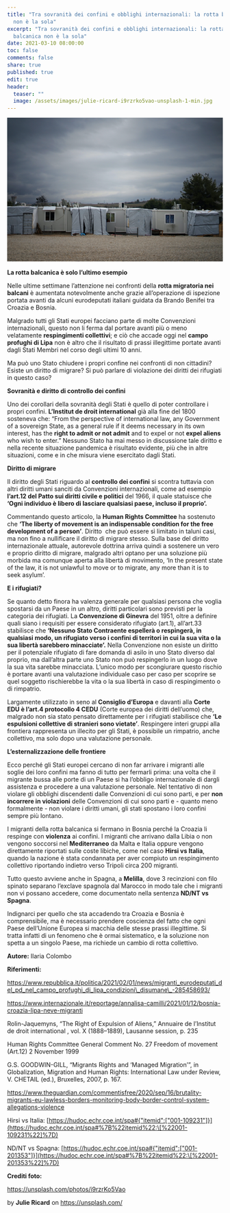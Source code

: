 ```yaml
---
title: "Tra sovranità dei confini e obblighi internazionali: la rotta balcanica
  non è la sola"
excerpt: "Tra sovranità dei confini e obblighi internazionali: la rotta
  balcanica non è la sola"
date: 2021-03-10 08:00:00
toc: false
comments: false
share: true
published: true
edit: true
header:
  teaser: ""
  image: /assets/images/julie-ricard-i9rzrko5vao-unsplash-1-min.jpg
---
```

![](/assets/images/julie-ricard-i9rzrko5vao-unsplash-1-min.jpg)

**La rotta balcanica è solo l’ultimo esempio**

Nelle ultime settimane l’attenzione nei confronti della **rotta migratoria nei balcani** è aumentata notevolmente anche grazie all’operazione di ispezione portata avanti da alcuni eurodeputati italiani guidata da Brando Benifei tra Croazia e Bosnia. 

Malgrado tutti gli Stati europei facciano parte di molte Convenzioni internazionali, questo non li ferma dal portare avanti più o meno velatamente **respingimenti collettivi**; e ciò che accade oggi nel **campo profughi di Lipa** non è altro che il risultato di prassi illegittime portate avanti dagli Stati Membri nel corso degli ultimi 10 anni.

Ma può uno Stato chiudere i propri confine nei confronti di non cittadini? Esiste un diritto di migrare? Si può parlare di violazione dei diritti dei rifugiati in questo caso?

**Sovranità e diritto di controllo dei confini**

Uno dei corollari della sovranità degli Stati è quello di poter controllare i propri confini. **L’Institut de droit international** già alla fine del 1800 sosteneva che: “From the perspective of international law, any Government of a sovereign State, as a general rule if it deems necessary in its own interest, has the **right to admit or not admit** and to expel or not **expel aliens** who wish to enter.” Nessuno Stato ha mai messo in discussione tale diritto e nella recente situazione pandemica è risultato evidente, più che in altre situazioni, come e in che misura viene esercitato dagli Stati.

**Diritto di migrare**

Il diritto degli Stati riguardo al **controllo dei confini** si scontra tuttavia con altri diritti umani sanciti da Convenzioni internazionali, come ad esempio **l’art.12 del Patto sui diritti civile e politici** del 1966, il quale statuisce che **‘Ogni individuo è libero di lasciare qualsiasi paese, incluso il proprio’.** 

Commentando questo articolo, la **Human Rights Committee** ha sostenuto che **‘The liberty of movement is an indispensable condition for the free development of a person’**. Diritto  che può essere sì limitato in taluni casi, ma non fino a nullificare il diritto di migrare stesso. Sulla base del diritto internazionale attuale, autorevole dottrina arriva quindi a sostenere un vero e proprio diritto di migrare, malgrado altri optano per una soluzione più morbida ma comunque aperta alla libertà di movimento, ‘In the present state of the law, it is not unlawful to move or to migrate, any more than it is to seek asylum’.

**E i rifugiati?**

Se quanto detto finora ha valenza generale per qualsiasi persona che voglia spostarsi da un Paese in un altro, diritti particolari sono previsti per la categoria dei rifugiati. La **Convenzione di Ginevra** del 1951, oltre a definire quali siano i requisiti per essere considerato rifugiato (art.1), all’art.33 stabilisce che **‘Nessuno Stato Contraente espellerà o respingerà, in qualsiasi modo, un rifugiato verso i confini di territori in cui la sua vita o la sua libertà sarebbero minacciate’.** Nella Convenzione non esiste un diritto per il potenziale rifugiato di fare domanda di asilo in uno Stato diverso dal proprio, ma dall’altra parte uno Stato non può respingerlo in un luogo dove la sua vita sarebbe minacciata. L’unico modo per scongiurare questo rischio è portare avanti una valutazione individuale caso per caso per scoprire se quel soggetto rischierebbe la vita o la sua libertà in caso di respingimento o di rimpatrio.

Largamente utilizzato in seno al **Consiglio d’Europa** e davanti alla **Corte EDU è l’art.4 protocollo 4 CEDU** (Corte europea dei diritti dell’uomo) che, malgrado non sia stato pensato direttamente per i rifugiati stabilisce che **‘Le espulsioni collettive di stranieri sono vietate’**. Respingere interi gruppi alla frontiera rappresenta un illecito per gli Stati, è possibile un rimpatrio, anche collettivo, ma solo dopo una valutazione personale.

**L’esternalizzazione delle frontiere**

Ecco perché gli Stati europei cercano di non far arrivare i migranti alle soglie dei loro confini ma fanno di tutto per fermarli prima: una volta che il migrante bussa alle porte di un Paese si ha l’obbligo internazionale di dargli assistenza e procedere a una valutazione personale. Nel tentativo di non violare gli obblighi discendenti dalle Convenzioni di cui sono parti, e per **non incorrere in violazioni** delle Convenzioni di cui sono parti e - quanto meno formalmente - non violare i diritti umani, gli stati spostano i loro confini sempre più lontano.

I migranti della rotta balcanica si fermano in Bosnia perché la Croazia li respinge con **violenza** ai confini. I migranti che arrivano dalla Libia o non vengono soccorsi nel **Mediterraneo** da Malta e Italia oppure vengono direttamente riportati sulle coste libiche, come nel caso **Hirsi vs Italia**, quando la nazione è stata condannata per aver compiuto un respingimento collettivo riportando indietro verso Tripoli circa 200 migranti.

Tutto questo avviene anche in Spagna, a **Melilla**, dove 3 recinzioni con filo spinato separano l’exclave spagnola dal Marocco in modo tale che i migranti non vi possano accedere, come documentato nella sentenza **ND/NT vs Spagna**.

Indignarci per quello che sta accadendo tra Croazia e Bosnia è comprensibile, ma è necessario prendere coscienza del fatto che ogni Paese dell’Unione Europea si macchia delle stesse prassi illegittime. Si tratta infatti di un fenomeno che è ormai sistematico, e la soluzione non spetta a un singolo Paese, ma richiede un cambio di rotta collettivo.

**Autore:** Ilaria Colombo

**Riferimenti:**

https://www.repubblica.it/politica/2021/02/01/news/migranti_eurodeputati_del_pd_nel_campo_profughi_di_lipa_condizioni\_disumane\_-285458693/

https://www.internazionale.it/reportage/annalisa-camilli/2021/01/12/bosnia-croazia-lipa-neve-migranti

Rolin-Jaquemyns, “The Right of Expulsion of Aliens,” Annuaire de l’Institut de droit international , vol. X (1888–1889), Lausanne session, p. 235 

Human Rights Committee General Comment No. 27 Freedom of movement (Art.12) 2 November 1999 

G.S. GOODWIN-GILL, “Migrants Rights and ‘Managed Migration’”, in Globalization, Migration and Human Rights: International Law under Review, V. CHETAIL (ed.), Bruxelles, 2007, p. 167. 

<https://www.theguardian.com/commentisfree/2020/sep/16/brutality-migrants-eu-lawless-borders-monitoring-body-border-control-system-allegations-violence> 

Hirsi vs Italia: \[https://hudoc.echr.coe.int/spa#{"itemid":["001-109231"]}](https://hudoc.echr.coe.int/spa#%7B%22itemid%22:\[%22001-109231%22]%7D)

ND/NT vs Spagna: \[https://hudoc.echr.coe.int/spa#{"itemid":["001-201353"]}](https://hudoc.echr.coe.int/spa#%7B%22itemid%22:\[%22001-201353%22]%7D)

**Crediti foto:** 

<https://unsplash.com/photos/i9rzrKo5Vao>

by **Julie Ricard** on <https://unsplash.com/>